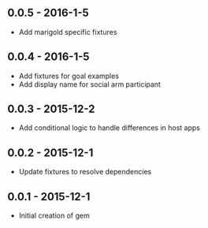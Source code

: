 ## 0.0.5 - 2016-1-5
* Add marigold specific fixtures

## 0.0.4 - 2016-1-5
* Add fixtures for goal examples
* Add display name for social arm participant

## 0.0.3 - 2015-12-2
* Add conditional logic to handle differences in host apps

## 0.0.2 - 2015-12-1
* Update fixtures to resolve dependencies

## 0.0.1 - 2015-12-1
* Initial creation of gem
